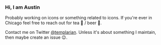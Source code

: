 ### Hi, I am Austin

Probably working on icons or something related to icons. If you're ever in Chicago feel free to reach out for tea 🍵 / beer 🍺.

Contact me on Twitter [@templarian](https://templarian.com). Unless it's about something I maintain, then maybe create an issue 😉.
